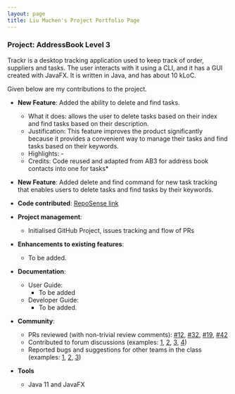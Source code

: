 ```yaml
---
layout: page
title: Liu Muchen's Project Portfolio Page
---
```


### Project: AddressBook Level 3

Trackr is a desktop tracking application used to keep track of order, suppliers and tasks. 
The user interacts with it using a CLI, and it has a GUI created with JavaFX. It is written in Java, and has about 10 kLoC.

Given below are my contributions to the project.

* **New Feature**: Added the ability to delete and find tasks.
  * What it does: allows the user to delete tasks based on their index and find tasks based on their description.
  * Justification: This feature improves the product significantly because it provides a convenient way to manage 
    their tasks and find tasks based on their keywords.
  * Highlights: -
  * Credits: Code reused and adapted from AB3 for address book contacts into one for tasks*

* **New Feature**: Added delete and find command for new task tracking that enables users to delete tasks and find tasks by their keywords.

* **Code contributed**: [RepoSense link](https://nus-cs2103-ay2223s2.github.io/tp-dashboard/?search=liumc-sg&breakdown=true)

* **Project management**:
  * Initialised GitHub Project, issues tracking and flow of PRs

* **Enhancements to existing features**:
  * To be added.

* **Documentation**:
  * User Guide:
    * To be added
  * Developer Guide:
    * To be added.

* **Community**:
  * PRs reviewed (with non-trivial review comments): [\#12](), [\#32](), [\#19](), [\#42]()
  * Contributed to forum discussions (examples: [1](), [2](), [3](), [4]())
  * Reported bugs and suggestions for other teams in the class (examples: [1](), [2](), [3]())

* **Tools**
  * Java 11 and JavaFX